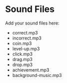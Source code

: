# Sound Files

Add your sound files here:
- correct.mp3
- incorrect.mp3
- coin.mp3
- level-up.mp3
- click.mp3
- drag.mp3
- drop.mp3
- achievement.mp3
- background-music.mp3

